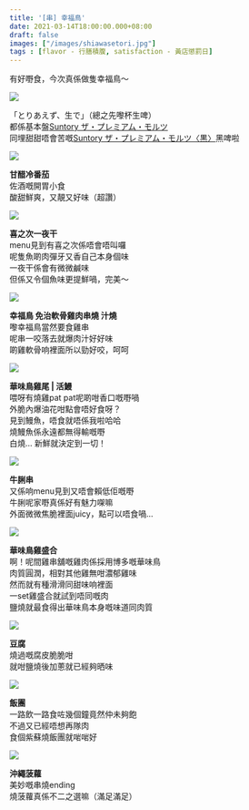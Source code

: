 ```yaml
---
title: '[串] 幸福鳥'
date: 2021-03-14T18:00:00.000+08:00
draft: false
images: ["/images/shiawasetori.jpg"]
tags : [flavor - 行膳積腹, satisfaction - 黃店懲罰日]
---
```


有好嘢食，今次真係做隻幸福鳥～  

![](/images/shiawasetori1.jpg)

「とりあえず、生で」（總之先嚟杯生啤）   
都係基本盤[Suntory ザ・プレミアム・モルツ](https://hidie.net/suntorypremium/)  
同埋甜甜唔會苦嘅[Suntory ザ・プレミアム・モルツ〈黒〉](https://hidie.net/suntoryblack/)黑啤啦  

![](/images/shiawasetori2.jpg)

**甘醋冷番茄**  
佐酒嘅開胃小食  
酸甜鮮爽，又靚又好味（超讚）  

![](/images/shiawasetori3.jpg)

**喜之次一夜干**  
menu見到有喜之次係唔會唔叫囉  
呢隻魚啲肉彈牙又香自己本身個味  
一夜干係會有微微鹹味  
但係又令個魚味更提鮮喎，完美～  

![](/images/shiawasetori4.jpg)

**幸福鳥 免治軟骨雞肉串燒 汁燒**  
嚟幸福鳥當然要食雞串  
呢串一咬落去就爆肉汁好好味  
啲雞軟骨响裡面所以勁好咬，呵呵    

![](/images/shiawasetori5.jpg)

**華味鳥雞尾 | 活鰻**  
喂呀有燒雞pat pat呢啲咁香口嘅嘢喎  
外脆內爆油花咁點會唔好食呀？  
見到鰻魚，唔食就唔係我啦哈哈  
燒鰻魚係永遠都無得輸嘅嘢  
白燒... 新鮮就決定到一切！  

![](/images/shiawasetori6.jpg)

**牛脷串**  
又係响menu見到又唔會賴低佢嘅嘢  
牛脷呢家嘢真係好有魅力㗎嘛  
外面微微焦脆裡面juicy，點可以唔食喎...

![](/images/shiawasetori.jpg)

**華味鳥雞盛合**  
啊！呢間雞串舖嘅雞肉係採用博多嘅華味鳥  
肉質圓潤，相對其他雞無咁濃郁雞味  
然而就有種滑滑同甜味响裡面  
一set雞盛合就試到唔同嘅肉  
鹽燒就最食得出華味鳥本身嘅味道同肉質  

![](/images/shiawasetori7.jpg)

**豆腐**  
燒過嘅腐皮脆脆咁  
就咁鹽燒後加蔥就已經夠晒味  

![](/images/shiawasetori8.jpg)

**飯團**  
一路飲一路食咗幾個鐘竟然仲未夠飽  
不過又已經唔想再隊肉  
食個紫蘇燒飯團就啱啱好  

![](/images/shiawasetori9.jpg)

**沖繩菠蘿**  
美妙嘅串燒ending  
燒菠蘿真係不二之選嘛（滿足滿足）  
